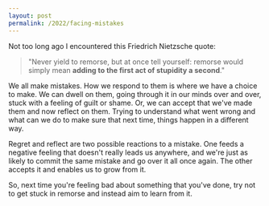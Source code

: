```yaml
---
layout: post
permalink: /2022/facing-mistakes
---
```

Not too long ago I encountered this Friedrich Nietzsche quote:
>"Never yield to remorse, but at once tell yourself: remorse would simply mean **adding to the first act of stupidity a second**."

We all make mistakes.
How we respond to them is where we have a choice to make.
We can dwell on them, going through it in our minds over and over, stuck with a feeling of guilt or shame.
Or, we can accept that we've made them and now reflect on them.
Trying to understand what went wrong and what can we do to make sure that next time, things happen in a different way.

Regret and reflect are two possible reactions to a mistake.
One feeds a negative feeling that doesn't really leads us anywhere, and we're just as likely to commit the same mistake and go over it all once again.
The other accepts it and enables us to grow from it.

So, next time you're feeling bad about something that you've done, try not to get stuck in remorse and instead aim to learn from it.